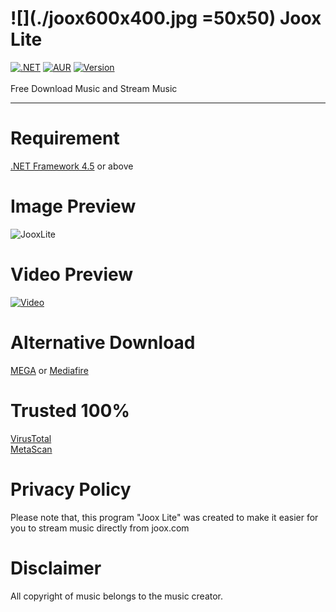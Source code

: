 # ![](./joox600x400.jpg =50x50) Joox Lite
[![.NET](https://img.shields.io/badge/.NET-%3E=%204.5-blue.svg)](https://www.microsoft.com/en-us/download/details.aspx?id=30653) [![AUR](https://img.shields.io/aur/license/yaourt.svg)](https://github.com/GoogleX133/Joox-Lite/blob/master/LICENSE) [![Version](https://img.shields.io/badge/release-1.3-1bbc30.svg)](https://github.com/GoogleX133/Joox-Lite/)<br><br>
Free Download Music and Stream Music

----

# Requirement
[.NET Framework 4.5](https://www.microsoft.com/en-us/download/details.aspx?id=30653) or above

# Image Preview
![JooxLite](https://image.prntscr.com/image/S1efoKZ4SfWPNmTSKRn7zA.png)

# Video Preview
[![Video](https://img.youtube.com/vi/zfLGuKPO6m0/0.jpg)](https://www.youtube.com/watch?v=zfLGuKPO6m0)

# Alternative Download
[MEGA](https://mega.nz/#!TFMWwK7T!WjH3MrUdB45WzneWh6S2UqHC3H4z9Zg5AejFRHKDuCo) or [Mediafire](https://www.mediafire.com/file/4h355qq9mz24ltn/Joox_Lite.exe/file)

# Trusted 100%
[VirusTotal](https://www.virustotal.com/#/file/edf44497e55c9ad2462ce79134793fbd0cf4217b48e31e0a6abeb4815a86cb2e/detection)
<br>[MetaScan](https://metadefender.opswat.com/results#!/file/bzE4MTIwNkJKN1dKZy1xSXk0U3lWVzFsLTlMeTQ/regular/overview)

# Privacy Policy
Please note that, this program "Joox Lite" was created to make it easier for you to stream music directly from joox.com

# Disclaimer
All copyright of music belongs to the music creator.
